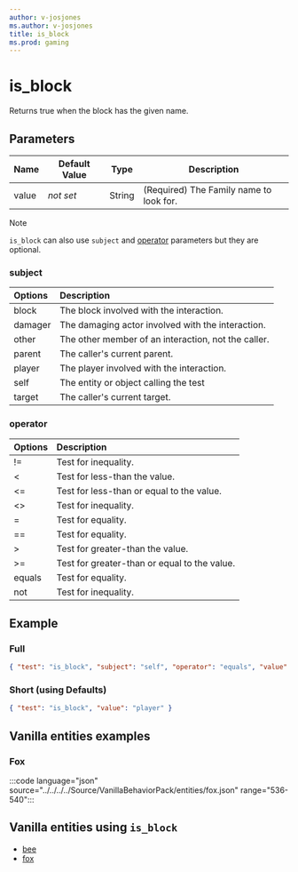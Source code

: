 ```yaml
---
author: v-josjones
ms.author: v-josjones
title: is_block
ms.prod: gaming
---
```


# is_block

Returns true when the block has the given name.

## Parameters

|Name |Default Value  |Type  |Description  |
|---------|---------|---------|---------|
|value |*not set* |String |(Required) The Family name to look for. |

>[!Note]
> `is_block` can also use `subject` and [operator](../Definitions/NestedTables/operator.md) parameters but they are optional.

### subject

| Options| Description |
|:-----------|:-----------|
| block| The block involved with the interaction. |
| damager| The damaging actor involved with the interaction. |
| other| The other member of an interaction, not the caller. |
| parent| The caller's current parent. |
| player| The player involved with the interaction. |
| self| The entity or object calling the test |
| target| The caller's current target. |

### operator

| Options| Description |
|:-----------|:-----------|
| !=| Test for inequality. |
| <| Test for less-than the value. |
| <=| Test for less-than or equal to the value. |
| <>| Test for inequality. |
| =| Test for equality. |
| ==| Test for equality. |
| >| Test for greater-than the value. |
| >=| Test for greater-than or equal to the value. |
| equals| Test for equality. |
| not| Test for inequality. |

## Example

### Full

```json
{ "test": "is_block", "subject": "self", "operator": "equals", "value": "player" }
```

### Short (using Defaults)

```json
{ "test": "is_block", "value": "player" }
```

## Vanilla entities examples

### Fox

:::code language="json" source="../../../../Source/VanillaBehaviorPack/entities/fox.json" range="536-540":::

## Vanilla entities using `is_block`

- [bee](../../../../Source/VanillaBehaviorPack_Snippets/entities/bee.md)
- [fox](../../../../Source/VanillaBehaviorPack_Snippets/entities/fox.md)
